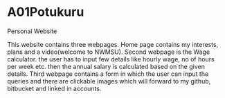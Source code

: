 # A01Potukuru
Personal Website

This website contains three webpages.
Home page contains my interests, plans and a video(welcome to NWMSU).
Second webpage is the Wage calculator. the user has to input few details like hourly wage, no of hours per week etc. then the annual salary is calculated based on the given details.
Third webpage contains a form in which the user can input the queries and there are clickable images which will forward to my github, bitbucket and linked in accounts.
